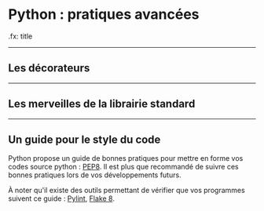 # Python : pratiques avancées

.fx: title

---

## Les décorateurs

---

## Les merveilles de la librairie standard

---

## Un guide pour le style du code

Python propose un guide de bonnes pratiques pour mettre en forme vos codes source python : [PEP8](http://www.python.org/dev/peps/pep-0008/). Il est plus que recommandé de suivre ces bonnes pratiques lors de vos développements futurs.

À noter qu'il existe des outils permettant de vérifier que vos programmes suivent ce guide : [Pylint](http://www.logilab.org/857), [Flake 8](https://bitbucket.org/tarek/flake8).